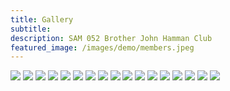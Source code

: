 ```yaml
---
title: Gallery
subtitle: 
description: SAM 052 Brother John Hamman Club
featured_image: /images/demo/members.jpeg
---
```


<div class="gallery" data-columns="3">
	<img src="/images/demo/small1.jpg">
	<img src="/images/demo/small2.jpg">
	<img src="/images/demo/small3.jpg">
	<img src="/images/demo/small4.jpg">
	<img src="/images/demo/small-5.jpg">
	<img src="/images/demo/small6.jpg">
	<img src="/images/demo/meeting1.jpeg">
	<img src="/images/demo/meeting2.jpeg">
	<img src="/images/demo/meeting3.jpeg">
	<img src="/images/demo/meeting4.jpeg">
	<img src="/images/demo/meeting5.jpeg">
	<img src="/images/demo/meeting6.jpeg">
	<img src="/images/demo/meeting7.jpeg">
	<img src="/images/demo/meeting8.jpeg">
	<img src="/images/demo/meeting9.jpeg">
	<img src="/images/demo/members.jpeg">
	<img src="/images/demo/club1.png">
</div>


